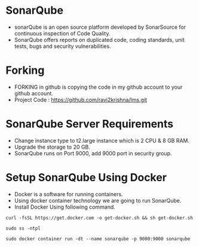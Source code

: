 # SonarQube
- sonarQube is an open source platform developed by SonarSource for continuous inspection of Code Quality.
- SonarQube offers reports on duplicated code, coding standards, unit tests, bugs and security vulnerabilities.

# Forking
- FORKING in github is copying the code in my github account to your github account.
- Project Code : https://github.com/ravi2krishna/lms.git

# SonarQube Server Requirements
- Change instance type to t2.large instance which is 2 CPU & 8 GB RAM.
- Upgrade the storage to 20 GB.
- SonarQube runs on Port 9000, add 9000 port in security group.

# Setup SonarQube Using Docker
- Docker is a software for running containers.
- Using docker container technology we are going to run SonarQube.
- Install Docker Using following command.
```
curl -fsSL https://get.docker.com -o get-docker.sh && sh get-docker.sh
```
```
sudo ss -ntpl
```
```
sudo docker container run -dt --name sonarqube -p 9000:9000 sonarqube
```
